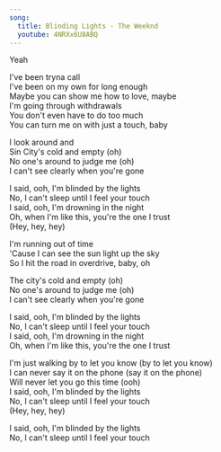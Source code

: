 ```yaml
---  
song:  
  title: Blinding Lights - The Weeknd 
  youtube: 4NRXx6U8ABQ
---  
```

  
Yeah  

I've been tryna call  
I've been on my own for long enough  
Maybe you can show me how to love, maybe  
I'm going through withdrawals  
You don't even have to do too much  
You can turn me on with just a touch, baby  
  
I look around and  
Sin City's cold and empty (oh)  
No one's around to judge me (oh)  
I can't see clearly when you're gone  
  
I said, ooh, I'm blinded by the lights  
No, I can't sleep until I feel your touch  
I said, ooh, I'm drowning in the night  
Oh, when I'm like this, you're the one I trust  
(Hey, hey, hey)  
  
I'm running out of time  
'Cause I can see the sun light up the sky  
So I hit the road in overdrive, baby, oh  
  
The city's cold and empty (oh)  
No one's around to judge me (oh)  
I can't see clearly when you're gone  
  
I said, ooh, I'm blinded by the lights  
No, I can't sleep until I feel your touch  
I said, ooh, I'm drowning in the night  
Oh, when I'm like this, you're the one I trust  
  
I'm just walking by to let you know (by to let you know)  
I can never say it on the phone (say it on the phone)  
Will never let you go this time (ooh)  
I said, ooh, I'm blinded by the lights  
No, I can't sleep until I feel your touch  
(Hey, hey, hey)  
  
I said, ooh, I'm blinded by the lights  
No, I can't sleep until I feel your touch  
